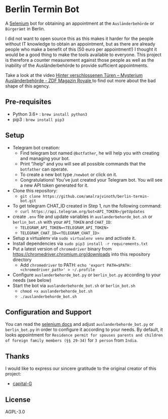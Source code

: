 # Berlin Termin Bot

A [Selenium](https://www.selenium.dev/) bot for obtaining an appointment at the `Ausländerbehörde` or `Bürgerämt` in Berlin.

I did not want to open source this as this makes it harder for the people without IT knowledge to obtain an appointment, but as there are already people who make a benefit of this (50 euro per appointment!) I thought it would be a good thing to make the tools available to everyone. This project is therefore a counter measurement against those people as well as the inability of the Ausländerbehörde to provide sufficient appointments.

Take a look at the video [Hinter verschlossenen Türen – Mysterium Ausländerbehörde - ZDF Magazin Royale
](https://www.youtube.com/watch?v=s7HrAGlni50) to find out more about the bad shape of this agency.

## Pre-requisites
* Python 3.6+ : `brew install python3`
* pip3 : `brew install pip3`

## Setup

* Telegram bot creation:
  * Find telegram bot named `@botfather`, he will help you with creating and managing your bot. 
  * Print “/help” and you will see all possible commands that the `botfather` can operate. 
  * To create a new bot type `/newbot` or click on it. 
  * Congratulations! You've just created your Telegram bot. You will see a new API token generated for it.
* Clone this repository:
  * `git clone https://github.com/amalrajvinoth/berlin-termin-bot.git`
* To get telegram CHAT_ID created in Step 1, run the following command: 
  * ```curl https://api.telegram.org/bot<API_TOKEN>/getUpdates```
* create `.env` file and update variables in `auslanderbehorde_bot.sh` or `berlin_bot.sh` with your `API_TOKEN` and `CHAT_ID`:
  * `TELEGRAM_API_TOKEN=<TELEGRAM_API_TOKEN>`
  * `TELEGRAM_CHAT_ID=<TELEGRAM_CHAT_ID>`
* Setup a virtualenv via `sudo virtualenv venv` and activate it.
* Install dependencies via `sudo pip3 install -r requirements.txt`
* Put a latest version of `chromedriver` binary from <https://chromedriver.chromium.org/downloads> into this repository directory
  * Add `chromedriver` to PATH: `echo 'export PATH=$PATH:<chromedriver_path>' > ~/.profile`
* Configure `auslanderbehorde_bot.py` or `berlin_bot.py` according to your needs (see below)
* Start the bot via `auslanderbehorde_bot.sh` or `berlin_bot.sh`
  * `chmod +x auslanderbehorde_bot.sh`
  * `./auslanderbehorde_bot.sh`

## Configuration and Support

You can read the [selenium docs](https://selenium-python.readthedocs.io/locating-elements.html#) and adjust `auslanderbehorde_bot.py` or `berlin_bot.py` in order to configure it according to your needs.
By default, it looks appointment for `Residence permit for spouses parents and children of foreign family members (§§ 29-34)` for `3 person` from `India`.

## Thanks

I would like to express our sincere gratitude to the original creator of this project:

- [capital-G](https://github.com/capital-G/berlin-auslanderbehorde-termin-bot)

## License

AGPL-3.0
